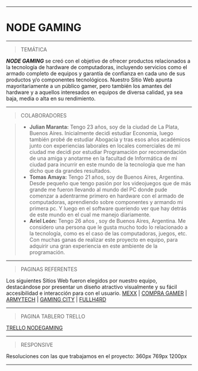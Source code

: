 ------------

# NODE GAMING

------------

> TEMÁTICA

***NODE GAMING*** se creó con el objetivo de ofrecer productos relacionados a la tecnología de hardware de computadoras, incluyendo servicios como el armado completo de equipos y garantía de confianza en cada uno de sus productos y/o componentes tecnológicos. Nuestro Sitio Web apunta mayoritariamente a un público gamer, pero también los  amantes del hardware y  a aquellos interesados en equipos de diversa calidad, ya sea baja, media o alta en su rendimiento.

------------

> COLABORADORES

> - **Julian Maranta:** Tengo 23 años, soy de la ciudad de La Plata, Buenos Aires. Inicialmente decidi estudiar Economia, luego también probé de estudiar Abogacía y tras esos años académicos junto con experiencias laborales en locales comerciales de mi ciudad me decidi por estudiar Programación por recomendación de una amiga y anotarme en la facultad de Informática de mi ciudad para incurrir en este mundo de la tecnología que me han dicho que da grandes resultados.
> - **Tomas Amaya:** Tengo 21 años, soy de Buenos Aires, Argentina. Desde pequeño que tengo pasión por los videojuegos que de más grande me fueron llevando al mundo del PC donde pude comenzar a adentrarme primero en hardware con el armado de computadoras, aprendiendo sobre componentes y armando mi primera pc. Y luego en el software queriendo ver que hay detrás de este mundo en el cual me manejo diariamente.
> - **Ariel León:** Tengo 26 años , soy de Buenos Aires, Argentina. Me considero una persona que le gusta mucho todo lo relacionado a la tecnología, como es el caso de las computadoras, juegos, etc. Con muchas ganas de realizar este proyecto en equipo, para adquirir una gran experiencia en este ambiente de la programación.

------------

> PAGINAS REFERENTES

Los siguientes Sitios Web fueron elegidos por nuestro equipo, destacándose por presentar un diseño atractivo visualmente y su fácil accesibilidad e interacción para con el usuario.
[MEXX](https://www.mexx.com.ar "MEXX") | [COMPRA GAMER](https://compragamer.com "COMPRA GAMER") | [ARMYTECH](https://www.armytech.com.ar "ARMYTECH") | [GAMING CITY](https://www.gamingcity.com.ar "GAMING CITY") | [FULLH4RD](https://www.fullh4rd.com.ar "FULLH4RD")

------------

> PAGINA TABLERO TRELLO

[TRELLO NODEGAMING](https://trello.com/b/hix0Xz7h/node-gaming "TRELLO NODEGAMING")

------------

> RESPONSIVE

Resoluciones con las que trabajamos en el proyecto:
    360px
    769px
    1200px

------------